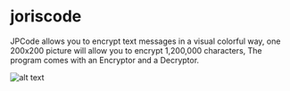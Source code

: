 # joriscode
JPCode allows you to encrypt text messages in a visual colorful way, one 200x200 picture will allow you to encrypt 1,200,000 characters, The program comes with an Encryptor and a Decryptor.

![alt text](http://jpcode.bitballoon.com/screen1.png)
